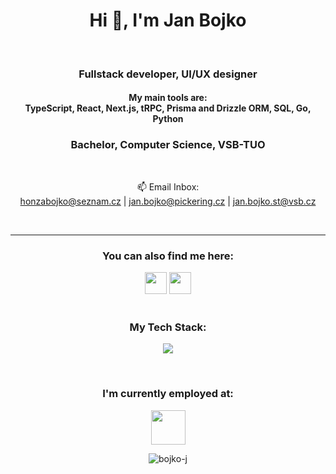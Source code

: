 <h1 align="center">Hi 👋, I'm Jan Bojko</h1>

</br><h3 align="center">Fullstack developer, UI/UX designer</h3>
<h4 align="center">My main tools are: </br> <b>TypeScript, React, Next.js, tRPC, Prisma and Drizzle ORM, SQL, Go, Python</b></h4>
<h3 align="center">Bachelor, Computer Science, VSB-TUO</h3>
</br>
<p align="center">📫 Email Inbox: </br> <a href="mailto:honzabojko@seznam.cz" title="Email">honzabojko@seznam.cz</a> | <a href="mailto:jan.bojko@pickering.cz" title="Email">jan.bojko@pickering.cz</a> | <a href="mailto:jan.bojko.st@vsb.cz" title="Email">jan.bojko.st@vsb.cz</a></p>
</br>
<hr>
<h3 align="center">You can also find me here:</h3>
<div align="center">
    <a href="https://www.linkedin.com/in/jan-bojko/" title="LinkedIn"><img height="35" src="https://img.shields.io/badge/LinkedIn-0077B5?style=for-the-badge&logo=linkedin&logoColor=white"></a>
    <a href="https://bojkoj.vercel.app" title="LinkedIn"><img height="35" src="https://img.shields.io/badge/Portfolio-255E63?style=for-the-badge&logo=About.me&logoColor=white"></a>
</div>  
</br>
<h3 align="center">My Tech Stack:</h3>

<div>
<p align="center">
  <a href="https://github.com/BojkoJ">
    <img src="https://skillicons.dev/icons?i=react,nextjs,nodejs,express,js,ts,tailwind,html,css,figma,npm,pnpm,yarn,vercel,github,git,python,django,go,linux,vscode,mysql,mongodb,prisma,cpp,cs,dotnet&perline=9" />
  </a>
</p>
</div>
</br>
<div align="center" gap="5px">
  <h3 align="center">I'm currently employed at:</h3>
  <a href="https://www.pickeringtest.com"><img height="55" src="https://upload.wikimedia.org/wikipedia/commons/9/98/Pickering-logo-blue-logo.svg"></a>
</div>

<p align="center"><img align="center" src="https://github-profile-summary-cards.vercel.app/api/cards/repos-per-language?username=BojkoJ&theme=transparent&exclude=CSS,html,ruby" alt="bojko-j" />

</p>
